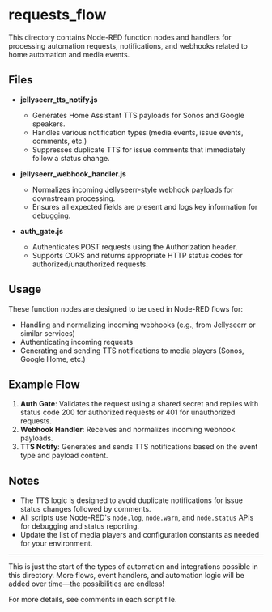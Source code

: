 # requests_flow

This directory contains Node-RED function nodes and handlers for processing automation requests, notifications, and webhooks related to home automation and media events.

## Files

- **jellyseerr_tts_notify.js**
  - Generates Home Assistant TTS payloads for Sonos and Google speakers.
  - Handles various notification types (media events, issue events, comments, etc.)
  - Suppresses duplicate TTS for issue comments that immediately follow a status change.

- **jellyseerr_webhook_handler.js**
  - Normalizes incoming Jellyseerr-style webhook payloads for downstream processing.
  - Ensures all expected fields are present and logs key information for debugging.

- **auth_gate.js**
  - Authenticates POST requests using the Authorization header.
  - Supports CORS and returns appropriate HTTP status codes for authorized/unauthorized requests.

## Usage

These function nodes are designed to be used in Node-RED flows for:

- Handling and normalizing incoming webhooks (e.g., from Jellyseerr or similar services)
- Authenticating incoming requests
- Generating and sending TTS notifications to media players (Sonos, Google Home, etc.)

## Example Flow

1. **Auth Gate**: Validates the request using a shared secret and replies with status code 200 for authorized requests or 401 for unauthorized requests.
2. **Webhook Handler**: Receives and normalizes incoming webhook payloads.
3. **TTS Notify**: Generates and sends TTS notifications based on the event type and payload content.

## Notes

- The TTS logic is designed to avoid duplicate notifications for issue status changes followed by comments.
- All scripts use Node-RED's `node.log`, `node.warn`, and `node.status` APIs for debugging and status reporting.
- Update the list of media players and configuration constants as needed for your environment.

---

This is just the start of the types of automation and integrations possible in this directory. More flows, event handlers, and automation logic will be added over time—the possibilities are endless!

For more details, see comments in each script file.
